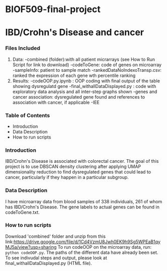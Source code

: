 # BIOF509-final-project
# IBD/Crohn's Disease and cancer

### Files Included
1. Data: 
-combined (folder):with all patient micrarrays (see How to Run Script for link to download)
-codeToGene: code of genes on microarray 
-sampleInfo: patient to sample match
-rankedDataNoIndexoTransp.csv: ranked the expression of each gene wth percentile ranking
2. Results:
-codeOOP.py.ipynb : OOP coding with final output of the table showing dysregulatd gene
-final_withallDataDisplayed.py : code with exploratory data analysis and all inter-step graphs shown
-genes and cancer association: dysregulated gene found and references to association with cancer, if applicable
-IEE

### Table of Contents
- Introduction 
- Data Description
- How to run scripts

### Introduction
IBD/Crohn's Disease is associated with colorectal cancer. The goal of this project is to use DBSCAN density clustering after applying UMAP
dimensionality reduction to find dysregulated genes that could lead to cancer, particularly if they happen in a particular subgroup.

### Data Description
I have microarray data from blood samples of 338 individuals, 261  of whom has IBD/Crohn's Disease. The gene labels to actual genes can be found in codeToGene.txt.

### How to run scripts
Download 'combined' folder and unzip from this link:https://drive.google.com/file/d/1Cd4VzmU8Jwh0EK9h9Sg5WPEaB1qyMJ5a/view?usp=sharing
To run codeOOP on the microarray data, run: `python codeOOP.py`. The paths of the different data have already been set. 
To see indivudal steps and output, please look at final_withallDataDisplayed.py (HTML file).
